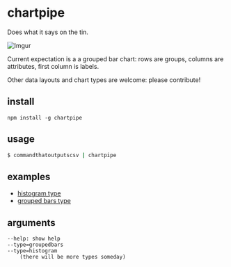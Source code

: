 # chartpipe

Does what it says on the tin.

![Imgur](http://i.imgur.com/ElpdZco.gif)

Current expectation is a a grouped bar chart: rows are groups, columns are attributes, first column is labels.

Other data layouts and chart types are welcome: please contribute!

## install

    npm install -g chartpipe

## usage

```sh
$ commandthatoutputscsv | chartpipe
```

## examples

* [histogram type](http://bl.ocks.org/anonymous/90e80fd9fcb804ce2469)
* [grouped bars type](http://bl.ocks.org/anonymous/2fa1e2f1907471fdb49b)

## arguments

```
--help: show help
--type=groupedbars
--type=histogram
    (there will be more types someday)
```
